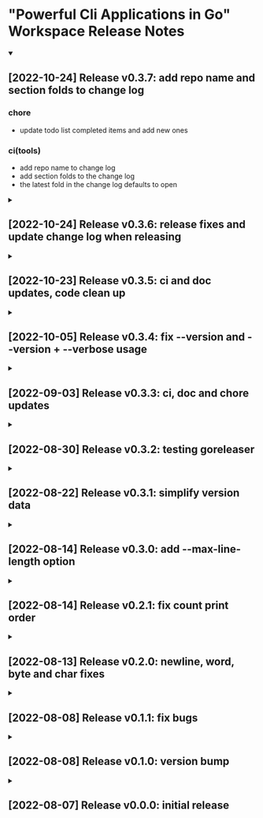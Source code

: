 # "Powerful Cli Applications in Go" Workspace Release Notes

<details open>
	<summary>
<h2> [2022-10-24] Release v0.3.7: add repo name and section folds to change log
</h2>
	</summary>

### chore

- update todo list completed items and add new ones

### ci(tools)

- add repo name to change log
- add section folds to the change log
- the latest fold in the change log defaults to open
</details>

<details>
	<summary>
<h2> [2022-10-24] Release v0.3.6: release fixes and update change log when releasing
</h2>
	</summary>

### build(deps)

- bump github.com/stretchr/testify from 1.8.0 to 1.8.1

### chore

- update todo list completed items and add new ones

### ci(tools)

- add change log update to tag-release
- add rename release mode to release-short and add mode release-full to generate a complete change log at relase time
- fix logic error in tag-release
- fix typo in tag-release

### doc

- manually add v0.3.5 change log
</details>

<details>
	<summary>
<h2> [2022-10-23] Release v0.3.5: ci and doc updates, code clean up
</h2>
	</summary>

### build(tools)

- format bash scripts with shfmt

### ci(bash)

- change reviewdog reporter to github-pr-check
- set the default run shell to bash

### ci(codeql)

- fix comment
- fix set-output deprecation notice and convert from pwsh to bash
- fix typo in comment
- set the default run shell to bash

### ci(fossa)

- add fossa test step
- add --help and list-targets output
- rename action yaml file, fix set-output deprecation notice and convert from pwsh to bash
- set the default run shell to bash

### ci(gha)

- add git hub workflow linter action
- fix set-output deprecation notice and convert from pwsh to bash
- fix typo in comment
- set the default run shell to bash

### ci(git)

- set the default run shell to bash

### ci(go)

- add coverage info to job summary
- also run all the checks when the action changes
- enable tests on windows and macos
- fix comment
- fix set-output deprecation notice and convert from pwsh to bash
- resolve issues found by actionlint
- set the default run shell to bash
- temporary fix for misspell
- upload coverage reports

### ci(hugo)

- comment clean up

### ci(links)

- change version from v1.5.0 to v1
- set the default run shell to bash

### ci(tools)

- add current release notes script
- add github action check script
- add tag-release script for automating releases
- update git-release-notes to generate a full change log
- update git-release-notes to generate a release commit message

### ci(woke)

- change reviewdog reporter to github-pr-check
- set the default run shell to bash

### doc

- add change log for existing releases
- add collapsable section in ch01 for the examples
- add collapsable sections for each chapter
- update readme to show v0.3.4 version usage

### fix

- simplify setup() with bit flags
</details>

<details>
	<summary>
<h2> [2022-10-05] Release v0.3.4: fix --version and --version + --verbose usage
</h2>
	</summary>

### build(tools)

- update build and build-all steps and remove version step

### chore

- set nvm nodejs version to lts
- update todo list

### ci(fossa)

- add fossa workflow and badge
- run when the license file, go.sum or go.mod change

### ci(hugo)

- add hugo github pages workflow
- change upload source path to ./pages-gh/public/
- install docsy dependencies
- only run on pages-pr branch
- only run on pull-requests
- only run pr workflow when on branch pages-pr
- rename workflow file from hugo to github-pages-hugo
- run hugo command(s) from the pages-gh directory

### ci(links)

- disable badge checks on svgshare.com
- ignore css files
- ignore github.io links

### ci(woke)

- add configuration file and ignore ./site/

### doc

- add codefactor badge to readme
- add Go version badge to readme
- add linux, macos, windows badges to readme
- add made with go badge to readme

### fix

- only show extra version info when the --verbose flag is used

### site

- add about page
- add chapter 01 wc page
- add hugo theme docsy
- add initial index page
- add initial skeleton with chapter 01
- reset, move from site to pages-gh
- update chapter 01

### test

- add basic TestMain(m) functions to test dirs
- add test cases for cli arg flags
- rename testCase to dataTestCase
</details>

<details>
	<summary>
<h2> [2022-09-03] Release v0.3.3: ci, doc and chore updates
</h2>
	</summary>

### chore

- add wiki submodule
- update issue templates
- update todo list

### ci(codeclimate)

- add codeclimate code coverage reporting and badges

### ci(codeql)

- add initial CodeQL workflow
- add name to stage1-setup job

### ci(go)

- add names to jobs
- fix cc-test-reporter error
- only run when Go files change

### ci(security)

- add initial dependabot.yml configuration

### doc

- add code of conduct
- add codeql badge and create a new badge row for the main checks
- add goreleaser installation and artifact build instructions
- add latest version and release badges to readme
- add security policy
- move Go Report badge to 1st badge row
- reorder badges to row1:health, row2:version, row3:check_status

### test

- add unicode tests, test both short and long arg tests
</details>

<details>
	<summary>
<h2> [2022-08-30] Release v0.3.2: testing goreleaser
</h2>
	</summary>

### ci(goreleaser)

- add initial config file
</details>

<details>
	<summary>
<h2> [2022-08-22] Release v0.3.1: simplify version data
</h2>
	</summary>

### chore

- update todo list
- update todo list
- update todo list
- update todo list

### fix

- remove gitVersion and use version instead
</details>

<details>
	<summary>
<h2> [2022-08-14] Release v0.3.0: add --max-line-length option
</h2>
	</summary>

### feat

- add option to show the maximum line length
</details>

<details>
	<summary>
<h2> [2022-08-14] Release v0.2.1: fix count print order
</h2>
	</summary>

### chore

- comment clean up

### doc

- update readme with new cli-wc output

### fix

- fix count print order (line, word, char, byte)
- make byte, char, line and word flags plural
- simplify setup() and remove flag override/exclusions

### test

- make tests easier to ready by using long cli options
</details>

<details>
	<summary>
<h2> [2022-08-13] Release v0.2.0: newline, word, byte and char fixes
</h2>
	</summary>

### build(tools)

- add release summary to release commit

### ci(go)

- add go-consistent check
- add staticcheck check
- move most go install commands to their respective step
- run gocritic check after the other linters have run
- run golangci-lint check after the other linters have run
- run gosec check after the other linters have run
- run staticcheck check after the other linters have run
- run test and coverage checks after the other linters have run

### ci(make)

- fix make clean

### feat

- add long command-line options
- add -r rune mode
- add usage help message
- let -l, -w, -c, -b be used like they are in the coreutils wc cli

### fix

- add more test cases, fix bugs with getCounts()
- add -w argument and let -b and -l override -w
- change -b to -c to match wc from coreutils
- change non-verbose output to match wc from coreutils
- change -r to -m to match wc from coreutils
- change "rune" to "char" to match coreutils wc
- change the help string for -l and -w to match wc from coreutils
- change the help string for -V to match wc from coreutils
- include new lines in byte count
- make sure Usage() shows supported flags
- properly define flags.Parse() side-effect behavior at run-time and during tests
- set -b flat to byteMode default
- simplify config object flag count mode settings
- simplify config object flag count mode settings

### test

- make it easier to share common test setup and teardown code in test files
</details>

<details>
	<summary>
<h2> [2022-08-08] Release v0.1.1: fix bugs
</h2>
	</summary>

### fix

- add a wordMode config variable to simplify things
- get rid of the side-effect friendly global logVerbose var
- include new line characters in byte count
</details>

<details>
	<summary>
<h2> [2022-08-08] Release v0.1.0: version bump
</h2>
	</summary>

### feat

- add verboseMode
- add versionMode functionallity to -V flag
- add word counter
- create application skeleton
- implement byteMode counter
- implement lineMode counter

### fix

- don't allow -b and -l at the same time

### test

- fix missing test coverage - at 100%
</details>

<details>
	<summary>
<h2> [2022-08-07] Release v0.0.0: initial release
</h2>
	</summary>

### build(go)

- add initial go.mod and go.sum files

### build(tools)

- add initial Makefile and scripts

### chore

- add .editorconfig file
- add inititial go directory skeleton
- add todo list
- set coverage to 0%

### ci

- add codeowners file

### ci(bash)

- add initial bash workflow

### ci(git)

- add initial git workflow

### ci(go)

- add initial Go workflow

### ci(links)

- add initial link check workflow

### ci(woke)

- add initial woke workflow

### doc

- update readme with project intro
</details>
